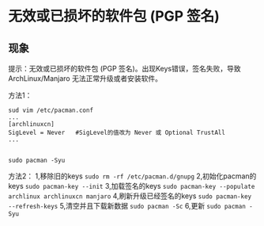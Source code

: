 # 无效或已损坏的软件包 (PGP 签名)
## 现象
提示：无效或已损坏的软件包 (PGP 签名)。出现Keys错误，签名失败，导致 ArchLinux/Manjaro 无法正常升级或者安装软件。

方法1：
```
sud vim /etc/pacman.conf
...
[archlinuxcn]
SigLevel = Never   #SigLevel的值改为 Never 或 Optional TrustAll
...


sudo pacman -Syu
```

方法2：
1,移除旧的keys
`sudo rm -rf /etc/pacman.d/gnupg`
2,初始化pacman的keys
`sudo pacman-key --init`
3,加载签名的keys
`sudo pacman-key --populate archlinux archlinuxcn manjaro`
4,刷新升级已经签名的keys
`sudo pacman-key --refresh-keys`
5,清空并且下载新数据
`sudo pacman -Sc`
6,更新
`sudo pacman -Syu`

